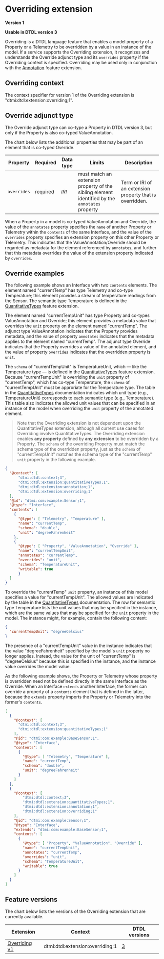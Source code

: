 ﻿# Overriding extension

**Version 1**

**Usable in DTDL version 3**

Overriding is a DTDL language feature that enables a model property of a Property or a Telemetry to be overridden by a value in an instance of the model.
If a service supports the Overriding extension, it recognizes and understands the Override adjunct type and its `overrides` property if the Overriding context is specified.
Overriding may be used only in conjunction with the [Annotation](./DTDL.annotation.v1.md) feature extension.

## Overriding context

The context specifier for version 1 of the Overriding extension is "dtmi:dtdl:extension:overriding;1".

## Override adjunct type

The Override adjunct type can co-type a Property in DTDL version 3, but only if the Property is also co-typed ValueAnnotation.

The chart below lists the additional properties that may be part of an element that is co-typed Override.

| Property | Required | Data type | Limits | Description |
| --- | --- | --- | --- | --- |
| `overrides` | required | *IRI* | must match an extension property of the sibling element identified by the `annotates` property | Term or IRI of an extension property that is overridden. |

When a Property in a model is co-typed ValueAnnotation and Override, the value of the `annotates` property specifies the `name` of another Property or Telemetry within the `contents` of the same Interface, and the value of the `overrides` property specifies an extension property on this other Property or Telemetry.
This indicates that the ValueAnnotation/Override should be regarded as metadata for the element referenced by `annotates`, and further that this metadata overrides the value of the extension property indicated by `overrides`.

## Override examples

The following example shows an Interface with two `contents` elements.
The element named "currentTemp" has type Telemetry and co-type Temperature; this element provides a stream of temperature readings from the Sensor.
The semantic type Temperature is defined in the [QuantitativeTypes](./DTDL.quantitativeTypes.v1.md) feature extension.

The element named "currentTempUnit" has type Property and co-types ValueAnnotation and Override; this element provides a metadata value that overrides the `unit` property on the element named "currentTemp".
The adjunct type ValueAnnotation indicates that the Property provides metadata, and the value of property `annotates` indicates that the metadata applies to the element named "currentTemp".
The adjunct type Override indicates that the Property overrides a value of the annotated element, and the value of property `overrides` indicates that the overridden property is `unit`.

The `schema` of "currentTempUnit" is TemperatureUnit, which &mdash; like the Temperature type &mdash; is defined in the [QuantitativeTypes](./DTDL.quantitativeTypes.v1.md) feature extension.
Because "currentTempUnit" is overriding the `unit` property of "currentTemp", which has co-type Temperature, the `schema` of "currentTempUnit" must be approriate for the Temperature type.
The table in the [QuantitativeTypes](./DTDL.quantitativeTypes.v1.md) documentation indicates which unit type (e.g., TemperatureUnit) corresponds to each semantic type (e.g., Temperature).
This table also indicates the allowed unit values that can be specified in an instance of the model when overriding the `unit` property of the annotated element.

> Note that the Overriding extension is not dependent upon the QuantitativeTypes extension, although all current use cases for Overriding involve QuantitativeTypes.
The Overriding extension enables **any property** defined by **any extension** to be overridden by a Property.
The `schema` of the overriding Property must match the schema type of the overridden property, just as the `schema` of "currentTempUnit" matches the schema type of the "currentTemp" `unit` property in the following example.

```json
{
  "@context": [
      "dtmi:dtdl:context;3",
      "dtmi:dtdl:extension:quantitativeTypes;1",
      "dtmi:dtdl:extension:annotation;1",
      "dtmi:dtdl:extension:overriding;1"
  ],
  "@id": "dtmi:com:example:Sensor;1",
  "@type": "Interface",
  "contents": [
    {
      "@type": [ "Telemetry", "Temperature" ],
      "name": "currentTemp",
      "schema": "double",
      "unit": "degreeFahrenheit"
    },
    {
      "@type": [ "Property", "ValueAnnotation", "Override" ],
      "name": "currentTempUnit",
      "annotates": "currentTemp",
      "overrides": "unit",
      "schema": "TemperatureUnit",
      "writable": true
      }
  ]
}
```

To override the "currentTemp" `unit` property, an instance of this model specifies a value for "currentTempUnit".
The allowed values are indicated by the table in the [QuantitativeTypes](./DTDL.quantitativeTypes.v1.md) documentation.
The row for semantic type Temperature lists the unit values that may be specified in the instance, which are the same values that may be specified for the `unit` property in the model.
The instance might, for example, contain the following content:

```json
{
  "currentTempUnit": "degreeCelsius"
}
```

The presence of a "currentTempUnit" value in the instance indicates that the value "degreeFahrenheit" specified by the model's `unit` property no longer applies.
Instead, the value for the unit of "currentTemp" is "degreeCelsius" because this is specified in the instance, and the instance value overrides the model value.

As the following example shows, the Property or Telemetry whose property is overridden need not be defined directly in the same Interface as the Override.
When an Interface `extends` another Interface, the former can override a property of a `contents` element that is defined in the latter, because the `extends` property imports the Property or Telemetry into the former's `contents`.

```json
[
  {
    "@context": [
      "dtmi:dtdl:context;3",
      "dtmi:dtdl:extension:quantitativeTypes;1"
    ],
    "@id": "dtmi:com:example:BaseSensor;1",
    "@type": "Interface",
    "contents": [
      {
        "@type": [ "Telemetry", "Temperature" ],
        "name": "currentTemp",
        "schema": "double",
        "unit": "degreeFahrenheit"
      }
    ]
  },
  {
    "@context": [
        "dtmi:dtdl:context;3",
        "dtmi:dtdl:extension:quantitativeTypes;1",
        "dtmi:dtdl:extension:annotation;1",
        "dtmi:dtdl:extension:overriding;1"
    ],
    "@id": "dtmi:com:example:Sensor;1",
    "@type": "Interface",
    "extends": "dtmi:com:example:BaseSensor;1",
    "contents": [
      {
        "@type": [ "Property", "ValueAnnotation", "Override" ],
        "name": "currentTempUnit",
        "annotates": "currentTemp",
        "overrides": "unit",
        "schema": "TemperatureUnit",
        "writable": true
      }
    ]
  }
]
```

## Feature versions

The chart below lists the versions of the Overriding extension that are currently available.

| Extension | Context | DTDL versions |
| --- | --- | --- |
| [Overriding v1](./DTDL.overriding.v1.md) | dtmi:dtdl:extension:overriding;1 | [3](./DTDL.v3.md) |

